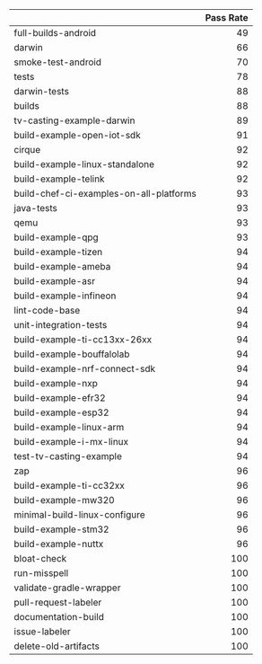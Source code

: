 |                                         |   Pass Rate |
|:----------------------------------------|------------:|
| full-builds-android                     |          49 |
| darwin                                  |          66 |
| smoke-test-android                      |          70 |
| tests                                   |          78 |
| darwin-tests                            |          88 |
| builds                                  |          88 |
| tv-casting-example-darwin               |          89 |
| build-example-open-iot-sdk              |          91 |
| cirque                                  |          92 |
| build-example-linux-standalone          |          92 |
| build-example-telink                    |          92 |
| build-chef-ci-examples-on-all-platforms |          93 |
| java-tests                              |          93 |
| qemu                                    |          93 |
| build-example-qpg                       |          93 |
| build-example-tizen                     |          94 |
| build-example-ameba                     |          94 |
| build-example-asr                       |          94 |
| build-example-infineon                  |          94 |
| lint-code-base                          |          94 |
| unit-integration-tests                  |          94 |
| build-example-ti-cc13xx-26xx            |          94 |
| build-example-bouffalolab               |          94 |
| build-example-nrf-connect-sdk           |          94 |
| build-example-nxp                       |          94 |
| build-example-efr32                     |          94 |
| build-example-esp32                     |          94 |
| build-example-linux-arm                 |          94 |
| build-example-i-mx-linux                |          94 |
| test-tv-casting-example                 |          94 |
| zap                                     |          96 |
| build-example-ti-cc32xx                 |          96 |
| build-example-mw320                     |          96 |
| minimal-build-linux-configure           |          96 |
| build-example-stm32                     |          96 |
| build-example-nuttx                     |          96 |
| bloat-check                             |         100 |
| run-misspell                            |         100 |
| validate-gradle-wrapper                 |         100 |
| pull-request-labeler                    |         100 |
| documentation-build                     |         100 |
| issue-labeler                           |         100 |
| delete-old-artifacts                    |         100 |